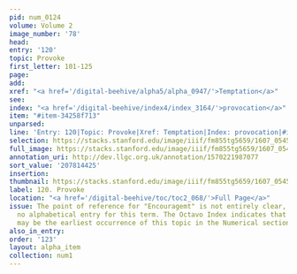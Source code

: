 ```yaml
---
pid: num_0124
volume: Volume 2
image_number: '78'
head:
entry: '120'
topic: Provoke
first_letter: 101-125
page:
add:
xref: "<a href='/digital-beehive/alpha5/alpha_0947/'>Temptation</a>"
see:
index: "<a href='/digital-beehive/index4/index_3164/'>provocation</a>"
item: "#item-34258f713"
unparsed:
line: 'Entry: 120|Topic: Provoke|Xref: Temptation|Index: provocation|#item-34258f713'
selection: https://stacks.stanford.edu/image/iiif/fm855tg5659/1607_0545/810,4425,2996,508/full/0/default.jpg
full_image: https://stacks.stanford.edu/image/iiif/fm855tg5659/1607_0545/full/full/0/default.jpg
annotation_uri: http://dev.llgc.org.uk/annotation/1570221987077
sort_value: '207814425'
insertion:
thumbnail: https://stacks.stanford.edu/image/iiif/fm855tg5659/1607_0545/810,4425,600,180/250,/0/default.jpg
label: 120. Provoke
location: "<a href='/digital-beehive/toc/toc2_068/'>Full Page</a>"
issue: The point of reference for "Encouragemt" is not entirely clear, as there is
  no alphabetical entry for this term. The Octavo Index indicates that 606 [Encouragemt]
  may be the earliest occurrence of this topic in the Numerical section of the Alvearium.
also_in_entry:
order: '123'
layout: alpha_item
collection: num1
---
```

